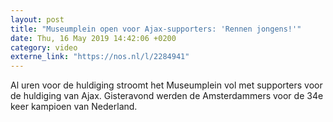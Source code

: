 ```yaml
---
layout: post
title: "Museumplein open voor Ajax-supporters: 'Rennen jongens!'"
date: Thu, 16 May 2019 14:42:06 +0200
category: video
externe_link: "https://nos.nl/l/2284941"
---
```


Al uren voor de huldiging stroomt het Museumplein vol met supporters voor de huldiging van Ajax. Gisteravond werden de Amsterdammers voor de 34e keer kampioen van Nederland.
